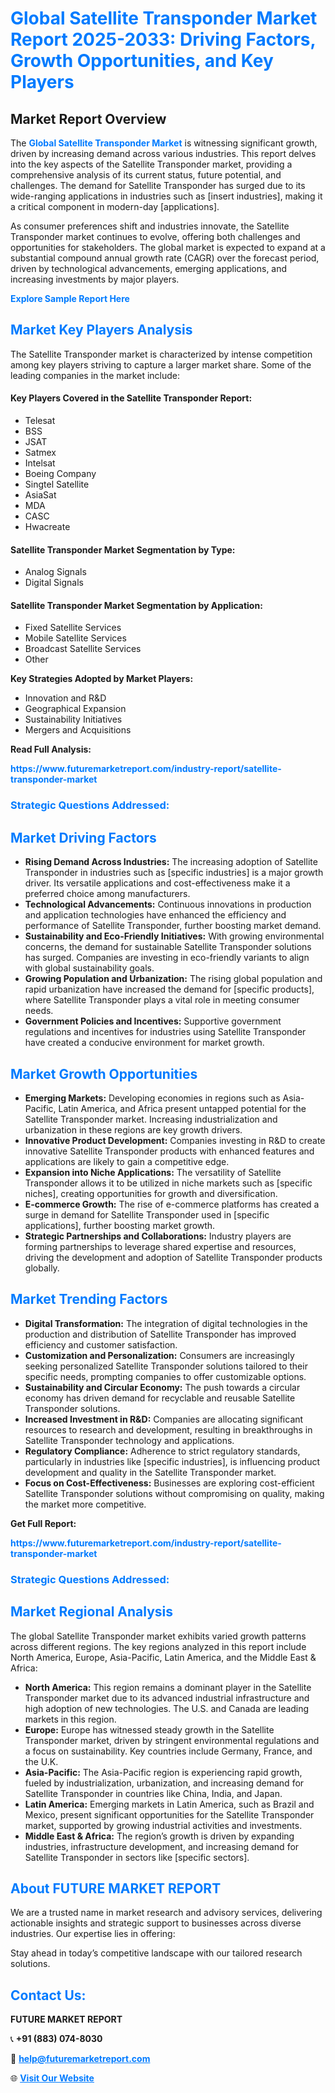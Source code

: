 <h1 style="color: #007BFF;">Global Satellite Transponder Market Report 2025-2033: Driving Factors, Growth Opportunities, and Key Players</h1>

<section id="overview">
<h2>Market Report Overview</h2>
<p>The <a href="https://www.futuremarketreport.com/industry-report/satellite-transponder-market" style="color: #007BFF; text-decoration: none;"><strong>Global Satellite Transponder Market</strong></a> is witnessing significant growth, driven by increasing demand across various industries. This report delves into the key aspects of the Satellite Transponder market, providing a comprehensive analysis of its current status, future potential, and challenges. The demand for Satellite Transponder has surged due to its wide-ranging applications in industries such as [insert industries], making it a critical component in modern-day [applications].</p>
<p>As consumer preferences shift and industries innovate, the Satellite Transponder market continues to evolve, offering both challenges and opportunities for stakeholders. The global market is expected to expand at a substantial compound annual growth rate (CAGR) over the forecast period, driven by technological advancements, emerging applications, and increasing investments by major players.</p>
</section>

<section id="overview">
<p><a href="https://www.futuremarketreport.com/request-sample/reportId=87361" style="color: #007BFF; text-decoration: none;"><strong>Explore Sample Report Here</strong></a></p>
</section>

<section id="key-players">
<h2 style="color: #007BFF;">Market Key Players Analysis</h2>
<p>The Satellite Transponder market is characterized by intense competition among key players striving to capture a larger market share. Some of the leading companies in the market include:</p>
<h4>Key Players Covered in the Satellite Transponder Report:</h4>
<ul><li>Telesat</li><li>BSS</li><li>JSAT</li><li>Satmex</li><li>Intelsat</li><li>Boeing Company</li><li>Singtel Satellite</li><li>AsiaSat</li><li>MDA</li><li>CASC</li><li>Hwacreate</li></ul>
<h4>Satellite Transponder Market Segmentation by Type:</h4>
<ul><li>Analog Signals</li><li>Digital Signals</li></ul>

<h4>Satellite Transponder Market Segmentation by Application:</h4>
<ul><li>Fixed Satellite Services</li><li>Mobile Satellite Services</li><li>Broadcast Satellite Services</li><li>Other</li></ul>
<p><strong>Key Strategies Adopted by Market Players:</strong></p>
<ul>
<li>Innovation and R&D</li>
<li>Geographical Expansion</li>
<li>Sustainability Initiatives</li>
<li>Mergers and Acquisitions</li>
</ul>
</section>

<section>
<p><strong>Read Full Analysis: </strong></p><a href="https://www.futuremarketreport.com/industry-report/satellite-transponder-market" style="color: #007BFF; text-decoration: none;"><strong>https://www.futuremarketreport.com/industry-report/satellite-transponder-market</strong></a>
<h3 style="color: #007BFF;">Strategic Questions Addressed:</h3>
</section>

<section id="driving-factors">
<h2 style="color: #007BFF;">Market Driving Factors</h2>
<ul>
<li><strong>Rising Demand Across Industries:</strong> The increasing adoption of Satellite Transponder in industries such as [specific industries] is a major growth driver. Its versatile applications and cost-effectiveness make it a preferred choice among manufacturers.</li>
<li><strong>Technological Advancements:</strong> Continuous innovations in production and application technologies have enhanced the efficiency and performance of Satellite Transponder, further boosting market demand.</li>
<li><strong>Sustainability and Eco-Friendly Initiatives:</strong> With growing environmental concerns, the demand for sustainable Satellite Transponder solutions has surged. Companies are investing in eco-friendly variants to align with global sustainability goals.</li>
<li><strong>Growing Population and Urbanization:</strong> The rising global population and rapid urbanization have increased the demand for [specific products], where Satellite Transponder plays a vital role in meeting consumer needs.</li>
<li><strong>Government Policies and Incentives:</strong> Supportive government regulations and incentives for industries using Satellite Transponder have created a conducive environment for market growth.</li>
</ul>
</section>

<section id="growth-opportunities">
<h2 style="color: #007BFF;">Market Growth Opportunities</h2>
<ul>
<li><strong>Emerging Markets:</strong> Developing economies in regions such as Asia-Pacific, Latin America, and Africa present untapped potential for the Satellite Transponder market. Increasing industrialization and urbanization in these regions are key growth drivers.</li>
<li><strong>Innovative Product Development:</strong> Companies investing in R&D to create innovative Satellite Transponder products with enhanced features and applications are likely to gain a competitive edge.</li>
<li><strong>Expansion into Niche Applications:</strong> The versatility of Satellite Transponder allows it to be utilized in niche markets such as [specific niches], creating opportunities for growth and diversification.</li>
<li><strong>E-commerce Growth:</strong> The rise of e-commerce platforms has created a surge in demand for Satellite Transponder used in [specific applications], further boosting market growth.</li>
<li><strong>Strategic Partnerships and Collaborations:</strong> Industry players are forming partnerships to leverage shared expertise and resources, driving the development and adoption of Satellite Transponder products globally.</li>
</ul>
</section>

<section id="trending-factors">
<h2 style="color: #007BFF;">Market Trending Factors</h2>
<ul>
<li><strong>Digital Transformation:</strong> The integration of digital technologies in the production and distribution of Satellite Transponder has improved efficiency and customer satisfaction.</li>
<li><strong>Customization and Personalization:</strong> Consumers are increasingly seeking personalized Satellite Transponder solutions tailored to their specific needs, prompting companies to offer customizable options.</li>
<li><strong>Sustainability and Circular Economy:</strong> The push towards a circular economy has driven demand for recyclable and reusable Satellite Transponder solutions.</li>
<li><strong>Increased Investment in R&D:</strong> Companies are allocating significant resources to research and development, resulting in breakthroughs in Satellite Transponder technology and applications.</li>
<li><strong>Regulatory Compliance:</strong> Adherence to strict regulatory standards, particularly in industries like [specific industries], is influencing product development and quality in the Satellite Transponder market.</li>
<li><strong>Focus on Cost-Effectiveness:</strong> Businesses are exploring cost-efficient Satellite Transponder solutions without compromising on quality, making the market more competitive.</li>
</ul>
</section>

<section>
<p><strong>Get Full Report: </strong></p><a href="https://www.futuremarketreport.com/industry-report/satellite-transponder-market" style="color: #007BFF; text-decoration: none;"><strong>https://www.futuremarketreport.com/industry-report/satellite-transponder-market</strong></a>
<h3 style="color: #007BFF;">Strategic Questions Addressed:</h3>
</section>


<section id="regional-analysis">
<h2 style="color: #007BFF;">Market Regional Analysis</h2>
<p>The global Satellite Transponder market exhibits varied growth patterns across different regions. The key regions analyzed in this report include North America, Europe, Asia-Pacific, Latin America, and the Middle East & Africa:</p>
<ul>
<li><strong>North America:</strong> This region remains a dominant player in the Satellite Transponder market due to its advanced industrial infrastructure and high adoption of new technologies. The U.S. and Canada are leading markets in this region.</li>
<li><strong>Europe:</strong> Europe has witnessed steady growth in the Satellite Transponder market, driven by stringent environmental regulations and a focus on sustainability. Key countries include Germany, France, and the U.K.</li>
<li><strong>Asia-Pacific:</strong> The Asia-Pacific region is experiencing rapid growth, fueled by industrialization, urbanization, and increasing demand for Satellite Transponder in countries like China, India, and Japan.</li>
<li><strong>Latin America:</strong> Emerging markets in Latin America, such as Brazil and Mexico, present significant opportunities for the Satellite Transponder market, supported by growing industrial activities and investments.</li>
<li><strong>Middle East & Africa:</strong> The region’s growth is driven by expanding industries, infrastructure development, and increasing demand for Satellite Transponder in sectors like [specific sectors].</li>
</ul>
</section>

<footer>
<h2 style="color: #007BFF;">About FUTURE MARKET REPORT</h2>
<p>We are a trusted name in market research and advisory services, delivering actionable insights and strategic support to businesses across diverse industries. Our expertise lies in offering:</p>

<p>Stay ahead in today’s competitive landscape with our tailored research solutions.</p>

<h2 style="color: #007BFF;">Contact Us:</h2>
<p><strong>FUTURE MARKET REPORT</strong></p>
<p>📞 <strong>+91 (883) 074-8030</strong></p>
<p>📧 <strong><a href="mailto:help@futuremarketreport.com" style="color: #007BFF;">help@futuremarketreport.com</a></strong></p>
<p>🌐 <strong><a href="https://www.futuremarketreport.com/" style="color: #007BFF;">Visit Our Website</a></strong></p>
</footer>